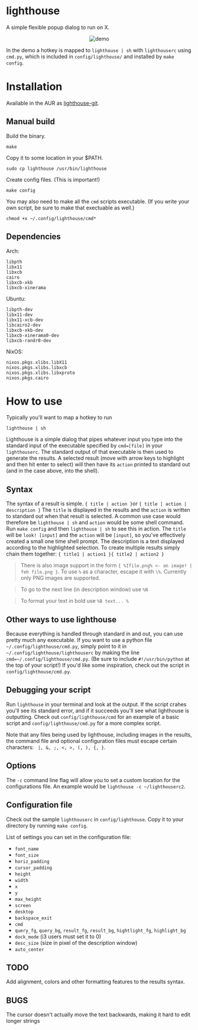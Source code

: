 # lighthouse
A simple flexible popup dialog to run on X.
<p align="center">
  <img src="http://i.imgur.com/Z6W0Ube.gif" alt="demo"/>
  <br>
</p>


In the demo a hotkey is mapped to `lighthouse | sh` with `lighthouserc` using `cmd.py`, which is included in `config/lighthouse/` and installed by `make config`.
# Installation

Available in the AUR as [lighthouse-git](https://aur.archlinux.org/packages/lighthouse-git/).

Manual build
---

Build the binary.

    make

Copy it to some location in your $PATH.

    sudo cp lighthouse /usr/bin/lighthouse

Create config files. (This is important!)

    make config
    
You may also need to make all the `cmd` scripts executable.  (If you write your own script, be sure to make that exectuable as well.)

    chmod +x ~/.config/lighthouse/cmd*

Dependencies
---

Arch:

    libpth
    libx11
    libxcb
    cairo
    libxcb-xkb
    libxcb-xinerama

Ubuntu:

    libpth-dev
    libx11-dev
    libx11-xcb-dev
    libcairo2-dev
    libxcb-xkb-dev
    libxcb-xinerama0-dev
    libxcb-randr0-dev

NixOS:

    nixos.pkgs.xlibs.libX11
    nixos.pkgs.xlibs.libxcb
    nixos.pkgs.xlibs.libxproto
    nixos.pkgs.cairo

# How to use
Typically you'll want to map a hotkey to run

    lighthouse | sh

Lighthouse is a simple dialog that pipes whatever input you type into
the standard input of the executable specified by `cmd=[file]` in your
`lighthouserc`. The standard output of that executable is then used to
generate the results.  A selected result (move with arrow keys to highlight
and then hit enter to select) will then have its `action`
printed to standard out (and in the case above, into the shell).

Syntax
---
The syntax of a result is simple.
`{ title | action }`or `{ title | action | description }`
The `title` is displayed in the results and the `action` is written to standard out
when that result is selected.  A common use case would therefore be
`lighthouse | sh` and `action` would be some shell command.  Run `make config` and then
`lighthouse | sh` to see this in action.  The `title` will be `look! [input]` and the
`action` will be `[input]`, so you've effectively created a small one time shell prompt.
The description is a text displayed according to the highlighted selection.
To create multiple results simply chain them together: `{ title1 | action1 }{ title2 | action2 }`

> There is also image support in the form `{ %Ifile.png% <- an image! | feh file.png }`.
To use `%` as a character, escape it with `\%`.
Currently only PNG images are supported.

> To go to the next line (in description window) use `%N`

> To format your text in bold use `%B text... %`

Other ways to use lighthouse
---
Because everything is handled through standard in and out, you can use pretty much any
executable.  If you want to use a python file `~/.config/lighthouse/cmd.py`, simply point to it in `~/.config/lighthouse/lighthouserc`
by making the line `cmd=~/.config/lighthouse/cmd.py`.  (Be sure to include `#!/usr/bin/python` at the top of your script!)  If you'd like some inspiration, check out the script in `config/lighthouse/cmd.py`.

Debugging your script
---
Run `lighthouse` in your terminal and look at the output.  If the script crahes you'll see its
standard error, and if it succeeds you'll see what lighthouse is outputting.  Check out
`config/lighthouse/cmd` for an example of a basic script and `config/lighthouse/cmd.py` for a
more complex script.

Note that any files being used by lighthouse, including images in the results, the command file and optional configuration files must escape certain characters: ` |, &, ;, <, >, (, ), {, }`.

Options
---
The `-c` command line flag will allow you to set a custom location for the configurations file.
An example would be `lighthouse -c ~/lighthouserc2`.

Configuration file
---
Check out the sample `lighthouserc` in `config/lighthouse`.  Copy it to your directory by
running `make config`.

List of settings you can set in the configuration file:
- `font_name`
- `font_size`
- `horiz_padding`
- `cursor_padding`
- `height`
- `width`
- `x`
- `y`
- `max_height`
- `screen`
- `desktop`
- `backspace_exit`
- `cmd`
- `query_fg`, `query_bg`, `result_fg`, `result_bg`, `hightlight_fg`, `highlight_bg`
- `dock_mode` (i3 users must set it to 0)
- `desc_size` (size in pixel of the description window)
- `auto_center`

TODO
---
Add alignment, colors and other formatting features to the results syntax.

BUGS
---
The cursor doesn't actually move the text backwards, making it hard to edit longer strings
